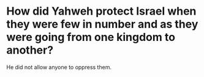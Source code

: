 # How did Yahweh protect Israel when they were few in number and as they were going from one kingdom to another?

He did not allow anyone to oppress them.
